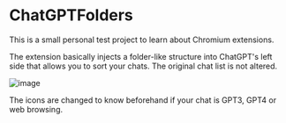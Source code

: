 # ChatGPTFolders

This is a small personal test project to learn about Chromium extensions.

The extension basically injects a folder-like structure into ChatGPT's left side that allows you to sort your chats. The original chat list is not altered.

![image](https://github.com/jordi-z80/ChatGPTFolders/assets/30658141/c2ec351a-daf1-429b-8c7f-36c583b535f6)


The icons are changed to know beforehand if your chat is GPT3, GPT4 or web browsing.

